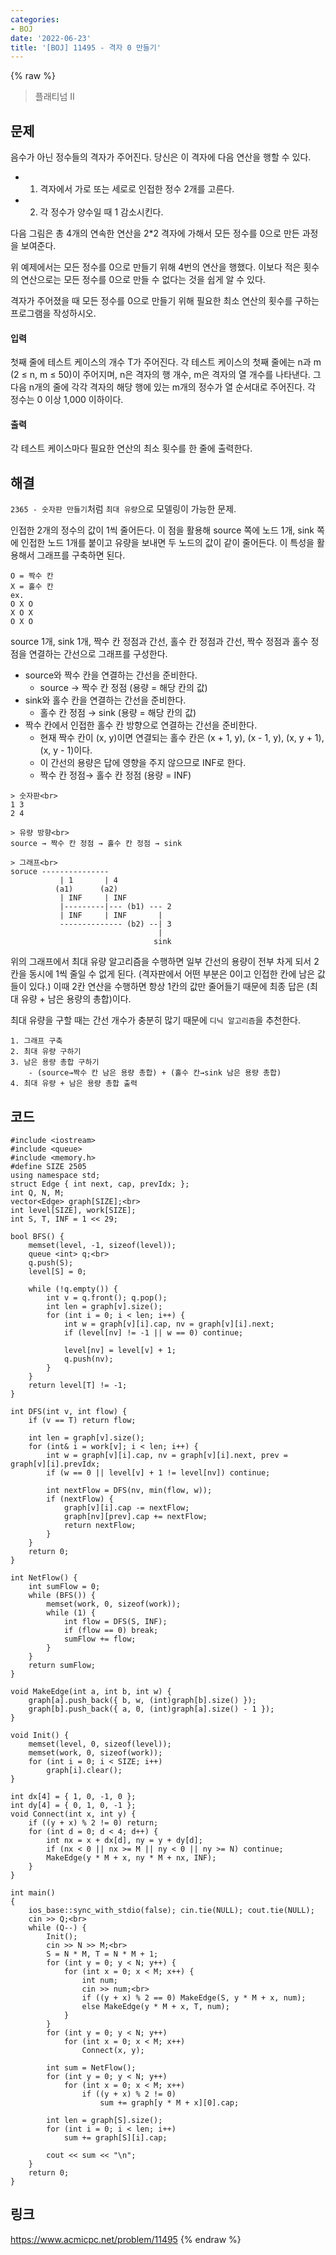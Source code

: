 ```yaml
---
categories:
- BOJ
date: '2022-06-23'
title: '[BOJ] 11495 - 격자 0 만들기'
---
```


{% raw %}
> 플래티넘 II<br>

## 문제
음수가 아닌 정수들의 격자가 주어진다. 당신은 이 격자에 다음 연산을 행할 수 있다.
-   1. 격자에서 가로 또는 세로로 인접한 정수 2개를 고른다.
-   2. 각 정수가 양수일 때 1 감소시킨다.

다음 그림은 총 4개의 연속한 연산을 2*2 격자에 가해서 모든 정수를 0으로 만든 과정을 보여준다.

위 예제에서는 모든 정수를 0으로 만들기 위해 4번의 연산을 행했다. 이보다 적은 횟수의 연산으로는 모든 정수를 0으로 만들 수 없다는 것을 쉽게 알 수 있다.

격자가 주어졌을 때 모든 정수를 0으로 만들기 위해 필요한 최소 연산의 횟수를 구하는 프로그램을 작성하시오.

#### 입력
첫째 줄에 테스트 케이스의 개수 T가 주어진다. 각 테스트 케이스의 첫째 줄에는 n과 m (2 ≤ n, m ≤ 50)이 주어지며, n은 격자의 행 개수, m은 격자의 열 개수를 나타낸다. 그 다음 n개의 줄에 각각 격자의 해당 행에 있는 m개의 정수가 열 순서대로 주어진다. 각 정수는 0 이상 1,000 이하이다.

#### 출력
각 테스트 케이스마다 필요한 연산의 최소 횟수를 한 줄에 출력한다.

## 해결
`2365 - 숫자판 만들기`처럼 `최대 유량`으로 모델링이 가능한 문제.

인접한 2개의 정수의 값이 1씩 줄어든다. 이 점을 활용해 source 쪽에 노드 1개, sink 쪽에 인접한 노드 1개를 붙이고 유량을 보내면 두 노드의 값이 같이 줄어든다. 이 특성을 활용해서 그래프를 구축하면 된다.
```
O = 짝수 칸
X = 홀수 칸
ex.
O X O
X O X
O X O
```
source 1개, sink 1개, 짝수 칸 정점과 간선, 홀수 칸 정점과 간선, 짝수 정점과 홀수 정점을 연결하는 간선으로 그래프를 구성한다.
- source와 짝수 칸을 연결하는 간선을 준비한다.
	- source → 짝수 칸 정점 (용량 = 해당 칸의 값)
- sink와 홀수 칸을 연결하는 간선을 준비한다.
	- 홀수 칸 정점 → sink (용량 = 해당 칸의 값)
- 짝수 칸에서 인접한 홀수 칸 방향으로 연결하는 간선을 준비한다.
	- 현재 짝수 칸이 (x, y)이면 연결되는 홀수 칸은 (x + 1, y), (x - 1, y), (x, y + 1), (x, y - 1)이다.
	- 이 간선의 용량은 답에 영향을 주지 않으므로 INF로 한다.
	- 짝수 칸 정점→ 홀수 칸 정점 (용량 = INF)
```
> 숫자판<br>
1 3
2 4

> 유량 방향<br>
source → 짝수 칸 정점 → 홀수 칸 정점 → sink

> 그래프<br>
soruce ---------------
           | 1       | 4
          (a1)      (a2)
           | INF     | INF
           |---------|--- (b1) --- 2
           | INF     | INF       |
           -------------- (b2) --| 3
                                 |
                                sink
```
위의 그래프에서 최대 유량 알고리즘을 수행하면 일부 간선의 용량이 전부 차게 되서 2칸을 동시에 1씩 줄일 수 없게 된다. (격자판에서 어떤 부분은 0이고 인접한 칸에 남은 값들이 있다.) 이때 2칸 연산을 수행하면 항상 1칸의 값만 줄어들기 때문에 최종 답은 (최대 유량 + 남은 용량의 총합)이다.

최대 유량을 구할 때는 간선 개수가 충분히 많기 때문에 `디닉 알고리즘`을 추천한다.
```
1. 그래프 구축
2. 최대 유량 구하기
3. 남은 용량 총합 구하기
	- (source→짝수 칸 남은 용량 총합) + (홀수 칸→sink 남은 용량 총합)
4. 최대 유량 + 남은 용량 총합 출력
```

## 코드
```
#include <iostream>
#include <queue>
#include <memory.h>
#define SIZE 2505
using namespace std;
struct Edge { int next, cap, prevIdx; };
int Q, N, M;
vector<Edge> graph[SIZE];<br>
int level[SIZE], work[SIZE];
int S, T, INF = 1 << 29;

bool BFS() {
	memset(level, -1, sizeof(level));
	queue <int> q;<br>
	q.push(S);
	level[S] = 0;

	while (!q.empty()) {
		int v = q.front(); q.pop();
		int len = graph[v].size();
		for (int i = 0; i < len; i++) {
			int w = graph[v][i].cap, nv = graph[v][i].next;
			if (level[nv] != -1 || w == 0) continue;

			level[nv] = level[v] + 1;
			q.push(nv);
		}
	}
	return level[T] != -1;
}

int DFS(int v, int flow) {
	if (v == T) return flow;

	int len = graph[v].size();
	for (int& i = work[v]; i < len; i++) {
		int w = graph[v][i].cap, nv = graph[v][i].next, prev = graph[v][i].prevIdx;
		if (w == 0 || level[v] + 1 != level[nv]) continue;

		int nextFlow = DFS(nv, min(flow, w));
		if (nextFlow) {
			graph[v][i].cap -= nextFlow;
			graph[nv][prev].cap += nextFlow;
			return nextFlow;
		}
	}
	return 0;
}

int NetFlow() {
	int sumFlow = 0;
	while (BFS()) {
		memset(work, 0, sizeof(work));
		while (1) {
			int flow = DFS(S, INF);
			if (flow == 0) break;
			sumFlow += flow;
		}
	}
	return sumFlow;
}

void MakeEdge(int a, int b, int w) {
	graph[a].push_back({ b, w, (int)graph[b].size() });
	graph[b].push_back({ a, 0, (int)graph[a].size() - 1 });
}

void Init() {
	memset(level, 0, sizeof(level));
	memset(work, 0, sizeof(work));
	for (int i = 0; i < SIZE; i++)
		graph[i].clear();
}

int dx[4] = { 1, 0, -1, 0 };
int dy[4] = { 0, 1, 0, -1 };
void Connect(int x, int y) {
	if ((y + x) % 2 != 0) return;
	for (int d = 0; d < 4; d++) {
		int nx = x + dx[d], ny = y + dy[d];
		if (nx < 0 || nx >= M || ny < 0 || ny >= N) continue;
		MakeEdge(y * M + x, ny * M + nx, INF);
	}
}

int main()
{
	ios_base::sync_with_stdio(false); cin.tie(NULL); cout.tie(NULL);
	cin >> Q;<br>
	while (Q--) {
		Init();
		cin >> N >> M;<br>
		S = N * M, T = N * M + 1;
		for (int y = 0; y < N; y++) {
			for (int x = 0; x < M; x++) {
				int num;
				cin >> num;<br>
				if ((y + x) % 2 == 0) MakeEdge(S, y * M + x, num);
				else MakeEdge(y * M + x, T, num);
			}
		}
		for (int y = 0; y < N; y++)
			for (int x = 0; x < M; x++)
				Connect(x, y);

		int sum = NetFlow();
		for (int y = 0; y < N; y++)
			for (int x = 0; x < M; x++)
				if ((y + x) % 2 != 0)
					sum += graph[y * M + x][0].cap;

		int len = graph[S].size();
		for (int i = 0; i < len; i++)
			sum += graph[S][i].cap;
		
		cout << sum << "\n";
	}
	return 0;
}
```

## 링크
https://www.acmicpc.net/problem/11495
{% endraw %}